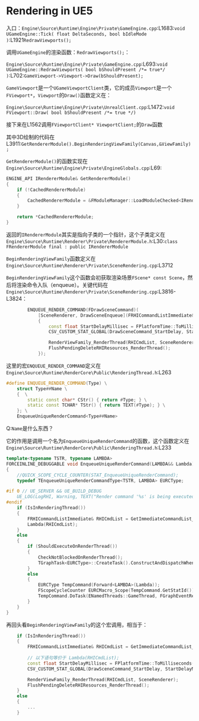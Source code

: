 # Rendering in UE5

入口：`Engine\Source\Runtime\Engine\Private\GameEngine.cpp`:L1683:`void UGameEngine::Tick( float DeltaSeconds, bool bIdleMode )`:L1921`RedrawViewports();`

调用`UGameEngine`的渲染函数：`RedrawViewports();`：

`Engine\Source\Runtime\Engine\Private\GameEngine.cpp`:L693:`void UGameEngine::RedrawViewports( bool bShouldPresent /*= true*/ )`:L702:`GameViewport->Viewport->Draw(bShouldPresent);`

`GameViewport`是一个`UGameViewportClient`类，它的成员`Viewport`是一个`FViewport*`，`Viewport`的`Draw()`函数定义在：

`Engine\Source\Runtime\Engine\Private\UnrealClient.cpp`:L1472:`void FViewport::Draw( bool bShouldPresent /*= true */)`

接下来在L1562调用`FViewportClient* ViewportClient;`的`Draw`函数

其中3D绘制的代码在L3911:`GetRendererModule().BeginRenderingViewFamily(Canvas,&ViewFamily);`

`GetRendererModule()`的函数实现在`Engine\Source\Runtime\Engine\Private\EngineGlobals.cpp`:L69:

```C++
ENGINE_API IRendererModule& GetRendererModule()
{
	if (!CachedRendererModule)
	{
		CachedRendererModule = &FModuleManager::LoadModuleChecked<IRendererModule>(TEXT("Renderer"));
	}

	return *CachedRendererModule;
}
```

返回的`IRendererModule`其实是指向子类的一个指针，这个子类定义在`Engine\Source\Runtime\Renderer\Private\RendererModule.h`:L30:`class FRendererModule final : public IRendererModule`

`BeginRenderingViewFamily`函数定义在`Engine\Source\Runtime\Renderer\Private\SceneRendering.cpp`:L3712

`BeginRenderingViewFamily`这个函数会初获取渲染场景`FScene* const Scene`，然后将渲染命令入队（enqueue）。关键代码在`Engine\Source\Runtime\Renderer\Private\SceneRendering.cpp`:L3816-L3824：

```C++
		ENQUEUE_RENDER_COMMAND(FDrawSceneCommand)(
			[SceneRenderer, DrawSceneEnqueue](FRHICommandListImmediate& RHICmdList)
			{
				const float StartDelayMillisec = FPlatformTime::ToMilliseconds(FPlatformTime::Cycles() - DrawSceneEnqueue);
				CSV_CUSTOM_STAT_GLOBAL(DrawSceneCommand_StartDelay, StartDelayMillisec, ECsvCustomStatOp::Set);

				RenderViewFamily_RenderThread(RHICmdList, SceneRenderer);
				FlushPendingDeleteRHIResources_RenderThread();
			});

```

这里的宏`ENQUEUE_RENDER_COMMAND`定义在`Engine\Source\Runtime\RenderCore\Public\RenderingThread.h`:L263

```C++
#define ENQUEUE_RENDER_COMMAND(Type) \
	struct Type##Name \
	{  \
		static const char* CStr() { return #Type; } \
		static const TCHAR* TStr() { return TEXT(#Type); } \
	}; \
	EnqueueUniqueRenderCommand<Type##Name>

```

Q:`Name`是什么东西？

它的作用是调用一个名为`EnqueueUniqueRenderCommand`的函数，这个函数定义在`Engine\Source\Runtime\RenderCore\Public\RenderingThread.h`:L233

```C++
template<typename TSTR, typename LAMBDA>
FORCEINLINE_DEBUGGABLE void EnqueueUniqueRenderCommand(LAMBDA&& Lambda)
{
	//QUICK_SCOPE_CYCLE_COUNTER(STAT_EnqueueUniqueRenderCommand);
	typedef TEnqueueUniqueRenderCommandType<TSTR, LAMBDA> EURCType;

#if 0 // UE_SERVER && UE_BUILD_DEBUG
	UE_LOG(LogRHI, Warning, TEXT("Render command '%s' is being executed on a dedicated server."), TSTR::TStr())
#endif
	if (IsInRenderingThread())
	{
		FRHICommandListImmediate& RHICmdList = GetImmediateCommandList_ForRenderCommand();
		Lambda(RHICmdList);
	}
	else
	{
		if (ShouldExecuteOnRenderThread())
		{
			CheckNotBlockedOnRenderThread();
			TGraphTask<EURCType>::CreateTask().ConstructAndDispatchWhenReady(Forward<LAMBDA>(Lambda));
		}
		else
		{
			EURCType TempCommand(Forward<LAMBDA>(Lambda));
			FScopeCycleCounter EURCMacro_Scope(TempCommand.GetStatId());
			TempCommand.DoTask(ENamedThreads::GameThread, FGraphEventRef());
		}
	}
}
```

再回头看`BeginRenderingViewFamily`的这个宏调用，相当于：

```C++
	if (IsInRenderingThread())
	{
        FRHICommandListImmediate& RHICmdList = GetImmediateCommandList_ForRenderCommand();
        
        // 以下语句等价于 Lambda(RHICmdList);
        const float StartDelayMillisec = FPlatformTime::ToMilliseconds(FPlatformTime::Cycles() - DrawSceneEnqueue);
        CSV_CUSTOM_STAT_GLOBAL(DrawSceneCommand_StartDelay, StartDelayMillisec, ECsvCustomStatOp::Set);

        RenderViewFamily_RenderThread(RHICmdList, SceneRenderer);
        FlushPendingDeleteRHIResources_RenderThread();
	}
    else
    {
        ...
    }
```



